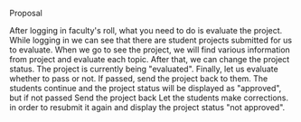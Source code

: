 Proposal

After logging in faculty's roll, what you need to do is evaluate the project. While logging in we can see 
that there are student projects submitted for us to evaluate.
When we go to see the project, we will find various information from project and evaluate each topic. 
After that, we can change the project status. The project is currently being "evaluated".
Finally, let us evaluate whether to pass or not. If passed, send the project back to them. 
The students continue and the project status will be displayed as "approved", but if not passed Send the project back
Let the students make corrections. in order to resubmit it again and display the project status "not approved".